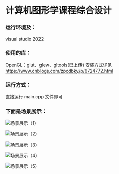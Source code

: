# 计算机图形学课程综合设计

### 运行环境及：
visual studio 2022

### 使用的库：
OpenGL：glut、glew、gltools(已上传)
安装方式详见 https://www.cnblogs.com/zpcdbky/p/6724772.html

### 运行方式：
直接运行 main.cpp 文件即可

### 下面是场景展示：

![场景展示（1）](https://user-images.githubusercontent.com/83770899/205479757-bbf493f8-81ac-4cad-b7d8-9a2cc6153844.png)

![场景展示（2）](https://user-images.githubusercontent.com/83770899/205479774-63b6f0de-86dd-41c2-a026-88692e63a307.png)

![场景展示（3）](https://user-images.githubusercontent.com/83770899/205479781-d082ac21-2515-497a-b9c9-bea9bbea63c5.png)

![场景展示（4）](https://user-images.githubusercontent.com/83770899/205479785-9a2f471d-7936-442c-9fac-35e5f2d27c57.png)

![场景展示（5）](https://user-images.githubusercontent.com/83770899/205479789-ab934a94-c1bf-49e6-a6f0-f0614b4d6979.png)

